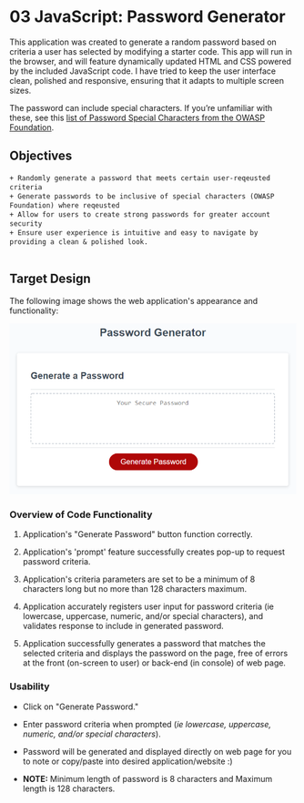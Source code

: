# 03 JavaScript: Password Generator

This application was created to generate a random password based on criteria a user has selected by modifying a starter code. This app will run in the browser, and will feature dynamically updated HTML and CSS powered by the included JavaScript code. I have tried to keep the user interface clean, polished and responsive, ensuring that it adapts to multiple screen sizes.

The password can include special characters. If you’re unfamiliar with these, see this [list of Password Special Characters from the OWASP Foundation](https://www.owasp.org/index.php/Password_special_characters).

## Objectives

```
+ Randomly generate a password that meets certain user-reqeusted criteria
+ Generate passwords to be inclusive of special characters (OWASP Foundation) where reqeusted
+ Allow for users to create strong passwords for greater account security
+ Ensure user experience is intuitive and easy to navigate by providing a clean & polished look.


```

## Target Design

The following image shows the web application's appearance and functionality:

![password generator demo](./Assets/03-javascript-homework-demo.png)

### Overview of Code Functionality

1. Application's "Generate Password" button function correctly.

2. Application's 'prompt' feature successfully creates pop-up to request password criteria.

3. Application's criteria parameters are set to be a minimum of 8 characters long but no more than 128 characters maximum.

4. Application accurately registers user input for password criteria (ie lowercase, uppercase, numeric, and/or special characters), and validates response to include in generated password.

5. Application successfully generates a password that matches the selected criteria and displays the password on the page, free of errors at the front (on-screen to user) or back-end (in console) of web page.

### Usability

* Click on "Generate Password."

* Enter password criteria when prompted (*ie lowercase, uppercase, numeric, and/or special characters*).

* Password will be generated and displayed directly on web page for you to note or copy/paste into desired application/website :)

* **NOTE:** Minimum length of password is 8 characters and Maximum length is 128 characters.